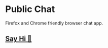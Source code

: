 # Public Chat

Firefox and Chrome friendly browser chat app.

## [Say Hi 👋](https://lazars-chat.web.app)